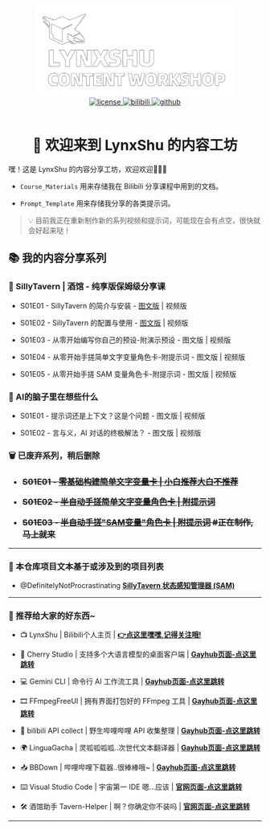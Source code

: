 <div style="text-align:center">
<img alt="LynxShu" src="assets/img/logo_github.png?raw=true" width="400" height="178">
</div>

<div style="text-align:center">
<a href="https://github.com/LynxShu/lynxshu.cntwsp/blob/main/LICENSE">
<img alt="license" src="https://img.shields.io/badge/License%20-%20CC--BY--NC--SA%204.0-%20%23006cff?style=flat-square&logo=creativecommons&logoColor=white">
</a> 
<a href="https://space.bilibili.com/582462">
<img alt="bilibili" src="https://img.shields.io/badge/Bilibili%20-%20LynxShu%20-%20%23006cff?style=flat-square&logo=bilibili&logoColor=white">
</a> 
<a href="https://github.com/LynxShu">
<img alt="github" src="https://img.shields.io/badge/Github%20-%20LynxShu%20-%20%23006cff?style=flat-square&logo=github&logoColor=white">
</a>
</div>

<br>
<h1 align="center">🌟 欢迎来到 LynxShu 的内容工坊</h1>

嘿！这是 LynxShu 的内容分享工坊，欢迎欢迎👏👏👏

  - `Course_Materials` 用来存储我在 Bilibili 分享课程中用到的文档。

  - `Prompt_Template` 用来存储我分享的各类提示词。

> 💡 目前我正在重新制作新的系列视频和提示词，可能现在会有点空，很快就会好起来哒！

<h2>📚️ 我的内容分享系列</h2>

<h3>👼 SillyTavern | 酒馆 - 纯享版保姆级分享课</h3>

- S01E01 - SillyTavern 的简介与安装 - [图文版](Course_Materials/SillyTavern纯享版保姆级分享课/S01E01%20-%20SillyTavern%20的简介与安装.md) | 视频版

- S01E02 - SillyTavern 的配置与使用 - [图文版](Course_Materials/SillyTavern纯享版保姆级分享课/S01E02%20-%20SillyTavern%20的配置与使用.md) | 视频版

- S01E03 - 从零开始编写你自己的预设-附演示预设  - 图文版 | 视频版

- S01E04 - 从零开始手搓简单文字变量角色卡-附提示词 - 图文版 | 视频版

- S01E05 - 从零开始手搓 SAM 变量角色卡-附提示词 - 图文版 | 视频版

<h3>🧠 AI的脑子里在想些什么</h3>

- S01E01 - 提示词还是上下文？这是个问题 - 图文版 | 视频版

- S01E02 - 言与义，AI 对话的终极解法？ - 图文版 | 视频版

<h3>🗑 已废弃系列，稍后删除<h3>

<del>

- S01E01 - [零基础构建简单文字变量卡 | 小白推荐大白不推荐](https://www.bilibili.com/video/BV11b3nzVEnh "零基础构建简单文字变量卡")

- S01E02 - [半自动手搓简单文字变量角色卡 | 附提示词](https://www.bilibili.com/video/BV1UX3UzhEvt "半自动手搓简单文字变量角色卡")

- S01E03 - [半自动手搓"SAM变量"角色卡 | 附提示词](https://space.bilibili.com/582462 "半自动手搓SAM变量角色卡") #正在制作,马上就来

</del>

---
<h3>🤝 本仓库项目文本基于或涉及到的项目列表</h3>

- @DefinitelyNotProcrastinating **[SillyTavern 状态感知管理器 (SAM)](https://github.com/DefinitelyNotProcrastinating/ST_var_manager)**

---
<h3>💖 推荐给大家的好东西~</h3>

- 📺️ LynxShu | Bilibili个人主页 | **[👉点这里嘿嘿,记得关注哦!](https://space.bilibili.com/582462)**

- 🍒 Cherry Studio | 支持多个大语言模型的桌面客户端 | **[Gayhub页面-点这里跳转](https://github.com/CherryHQ/cherry-studio)**

- 💻 Gemini CLI | 命令行 AI 工作流工具 | **[Gayhub页面-点这里跳转](https://github.com/google-gemini/gemini-cli)**

- 🎞 FFmpegFreeUI | 拥有界面打包好的 FFmpeg 工具 | **[Gayhub页面-点这里跳转](https://github.com/Lake1059/FFmpegFreeUI)**

- 🧾 bilibili API collect | 野生哔哩哔哩 API 收集整理 | **[Gayhub页面-点这里跳转](https://github.com/SocialSisterYi/bilibili-API-collect)**

- 🌍 LinguaGacha | 灵呱呱呱呱..次世代文本翻译器 | **[Gayhub页面-点这里跳转](https://github.com/neavo/LinguaGacha)**

- 📥 BBDown | 哔哩哔哩下载器..很棒棒哦~ | **[Gayhub页面-点这里跳转](https://github.com/nilaoda/BBDown)**

- ⌨️ Visual Studio Code | 宇宙第一 IDE 嗯...应该 | **[官网页面-点这里跳转](https://code.visualstudio.com/)**

- 🛠️ 酒馆助手 Tavern-Helper | 啊？你确定你不装吗 | **[官网页面-点这里跳转](https://n0vi028.github.io/JS-Slash-Runner-Doc/)**

---
